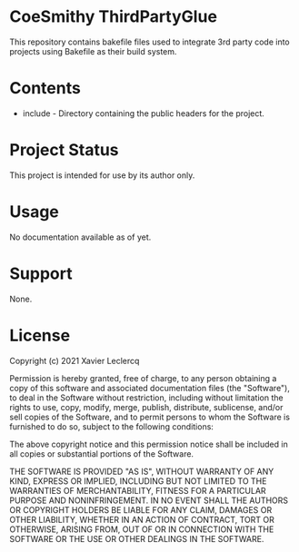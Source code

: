 # CoeSmithy ThirdPartyGlue

This repository contains bakefile files used to integrate 3rd party code
into projects using Bakefile as their build system.

# Contents

- include - Directory containing the public headers for the project.

# Project Status

This project is intended for use by its author only.

# Usage

No documentation available as of yet.

# Support

None.

# License

Copyright (c) 2021 Xavier Leclercq

Permission is hereby granted, free of charge, to any person obtaining a
copy of this software and associated documentation files (the "Software"),
to deal in the Software without restriction, including without limitation
the rights to use, copy, modify, merge, publish, distribute, sublicense,
and/or sell copies of the Software, and to permit persons to whom the
Software is furnished to do so, subject to the following conditions:

The above copyright notice and this permission notice shall be included in
all copies or substantial portions of the Software.

THE SOFTWARE IS PROVIDED "AS IS", WITHOUT WARRANTY OF ANY KIND, EXPRESS OR
IMPLIED, INCLUDING BUT NOT LIMITED TO THE WARRANTIES OF MERCHANTABILITY,
FITNESS FOR A PARTICULAR PURPOSE AND NONINFRINGEMENT. IN NO EVENT SHALL
THE AUTHORS OR COPYRIGHT HOLDERS BE LIABLE FOR ANY CLAIM, DAMAGES OR OTHER
LIABILITY, WHETHER IN AN ACTION OF CONTRACT, TORT OR OTHERWISE, ARISING
FROM, OUT OF OR IN CONNECTION WITH THE SOFTWARE OR THE USE OR OTHER DEALINGS
IN THE SOFTWARE.
